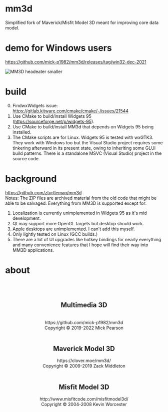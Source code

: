 # mm3d
Simplified fork of Maverick/Misfit Model 3D meant for improving core data model.

# demo for Windows users
https://github.com/mick-p1982/mm3d/releases/tag/win32-dec-2021

![MM3D headeater smaller](https://user-images.githubusercontent.com/18209495/77861427-77816780-71da-11ea-895b-965de28f11ce.png)

# build
0) FindwxWidgets issue: https://gitlab.kitware.com/cmake/cmake/-/issues/21544
1) Use CMake to build/install Widgets 95 (https://sourceforge.net/p/widgets-95).
2) Use CMake to build/install MM3d that depends on Widgets 95 being installed.
3) The CMake scripts are for Linux. Widgets 95 is tested with wxGTK3. They work
with Windows too but the Visual Studio project requires some tinkering afterward
in its present state, owing to inheriting some GLUI build patterns. There is a
standalone MSVC (Visual Studio) project in the source code.

# background
https://github.com/zturtleman/mm3d<br>
Notes: The ZIP files are archived material from the old code that might be able
to be salvaged. Everything from MM3D is supported except for:
1) Localization is currently unimplemented in Widgets 95 as it's mid development.
2) Qt may support more OpenGL targets but desktop should work.
3) Apple desktops are unimplemented. I can't add this myself.
4) Only lightly tested on Linux (GCC builds.)
5) There are a lot of UI upgrades like hotkey bindings for nearly everything and
many convenience features that I hope will find their way into MM3D applications.

# about
<html>
<body><center><br>
<br>
<h2>Multimedia 3D</h2><br>
https://github.com/mick-p1982/mm3d<br>
Copyright &copy; 2019-2022 Mick Pearson<br><br>
<h2>Maverick Model 3D</h2>
https://clover.moe/mm3d/<br>
Copyright &copy; 2009-2019 Zack Middleton<br><br>
<h2>Misfit Model 3D</h2>		
http://www.misfitcode.com/misfitmodel3d/<br>
Copyright &copy; 2004-2008 Kevin Worcester<br><br>
</center></body></html>